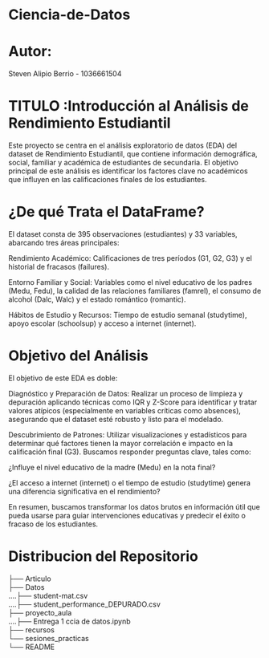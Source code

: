 # Ciencia-de-Datos
<h1>Autor:</h1>
Steven Alipio Berrio - 1036661504

<h1>TITULO :Introducción al Análisis de Rendimiento Estudiantil</h1>

Este proyecto se centra en el análisis exploratorio de datos (EDA) del dataset de Rendimiento Estudiantil, que contiene información demográfica, social, familiar y académica de estudiantes de secundaria. El objetivo principal de este análisis es identificar los factores clave no académicos que influyen en las calificaciones finales de los estudiantes.

<h1>¿De qué Trata el DataFrame?</h1>

El dataset consta de 395 observaciones (estudiantes) y 33 variables, abarcando tres áreas principales:

Rendimiento Académico: Calificaciones de tres períodos (G1, G2, G3) y el historial de fracasos (failures).

Entorno Familiar y Social: Variables como el nivel educativo de los padres (Medu, Fedu), la calidad de las relaciones familiares (famrel), el consumo de alcohol (Dalc, Walc) y el estado romántico (romantic).

Hábitos de Estudio y Recursos: Tiempo de estudio semanal (studytime), apoyo escolar (schoolsup) y acceso a internet (internet).

<h1>Objetivo del Análisis</h1>

El objetivo de este EDA es doble:

Diagnóstico y Preparación de Datos: Realizar un proceso de limpieza y depuración aplicando técnicas como IQR y Z-Score para identificar y tratar valores atípicos (especialmente en variables críticas como absences), asegurando que el dataset esté robusto y listo para el modelado.

Descubrimiento de Patrones: Utilizar visualizaciones y estadísticos para determinar qué factores tienen la mayor correlación e impacto en la calificación final (G3). Buscamos responder preguntas clave, tales como:

¿Influye el nivel educativo de la madre (Medu) en la nota final?

¿El acceso a internet (internet) o el tiempo de estudio (studytime) genera una diferencia significativa en el rendimiento?

En resumen, buscamos transformar los datos brutos en información útil que pueda usarse para guiar intervenciones educativas y predecir el éxito o fracaso de los estudiantes.

<h1>Distribucion del Repositorio</h1>

├── Articulo <br>
├── Datos <br>
....├── student-mat.csv <br>
....├── student_performance_DEPURADO.csv <br>
├── proyecto_aula  <br>
....├── Entrega 1 ccia de datos.ipynb <br>
├── recursos <br>
└── sesiones_practicas <br>
└── README
